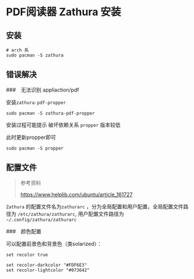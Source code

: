 # PDF阅读器 Zathura 安装

## 安装

```shell
# arch 系
sudo pacman -S zathura
```

## 错误解决

###　无法识别 appliaction/pdf

安装`zathura-pdf-propper`

```shell
sudo pacman -S zathura-pdf-propper
```

安装过程可能提示 破坏依赖关系 `propper` 版本较低

此时更新propper即可

```shell
sudo pacman -S propper
```

## 配置文件

> 参考资料
>
> <https://www.helplib.com/ubuntu/article_161727>

`Zathura` 的配置文件名为`zathurarc` ，分为全局配置和用户配置，全局配置文件路径为 `/etc/zathura/zathurarc`, 用户配置文件路径为`~/.config/zathura/zathurarc`

###　颜色配置

可以配置前景色和背景色（类solarized）：

 ```
set recolor true

set recolor-darkcolor "#FDF6E3"
set recolor-lightcolor "#073642"
 ```

